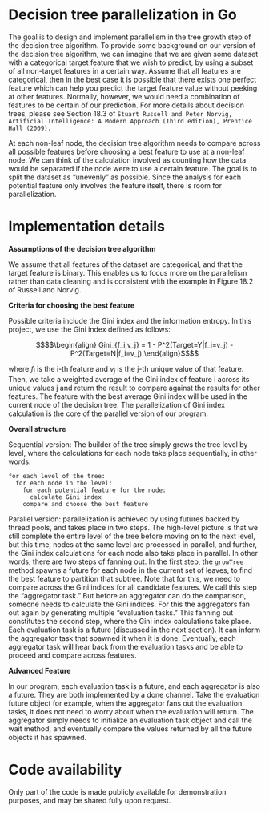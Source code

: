 # Decision tree parallelization in Go

The goal is to design and implement parallelism in the tree growth step of the decision tree algorithm. To provide some background on our version of the decision tree algorithm, we can imagine that we are given some dataset with a categorical target feature that we wish to predict, by using a subset of all non-target features in a certain way. Assume that all features are categorical, then in the best case it is possible that there exists one perfect feature which can help you predict the target feature value without peeking at other features. Normally, however, we would need a combination of features to be certain of our prediction. For more details about decision trees, please see Section 18.3 of ```Stuart Russell and Peter Norvig, Artificial Intelligence: A Modern Approach (Third edition), Prentice Hall (2009).```

At each non-leaf node, the decision tree algorithm needs to compare across all possible features before choosing a best feature to use at a non-leaf node. We can think of the calculation involved as counting how the data would be separated if the node were to use a certain feature. The goal is to split the dataset as “unevenly” as possible. Since the analysis for each potential feature only involves the feature itself, there is room for parallelization.

# Implementation details

**Assumptions of the decision tree algorithm**

We assume that all features of the dataset are categorical, and that the target feature is binary. This enables us to focus more on the parallelism rather than data cleaning and is consistent with the example in Figure 18.2 of Russell and Norvig.

**Criteria for choosing the best feature**

Possible criteria include the Gini index and the information entropy. In this project, we use the Gini index defined as follows:
```math
$$\begin{align}
Gini_{f_i,v_j} = 1 - P^2(Target=Y|f_i=v_j) - P^2(Target=N|f_i=v_j)
\end{align}$$
```
where $f_i$ is the i-th feature and $v_j$ is the j-th unique value of that feature. Then, we take a weighted average of the Gini index of feature i across its unique values j and return the result to compare against the results for other features. The feature with the best average Gini index will be used in the current node of the decision tree. The parallelization of Gini index calculation is the core of the parallel version of our program.

**Overall structure**

Sequential version: The builder of the tree simply grows the tree level by level, where the calculations for each node take place sequentially, in other words:
```
for each level of the tree:
  for each node in the level:
    for each potential feature for the node:
      calculate Gini index
    compare and choose the best feature
```
Parallel version: parallelization is achieved by using futures backed by thread pools, and takes place in two steps. The high-level picture is that we still complete the entire level of the tree before moving on to the next level, but this time, nodes at the same level are processed in parallel, and further, the Gini index calculations for each node also take place in parallel.
In other words, there are two steps of fanning out. In the first step, the ```growTree``` method spawns a future for each node in the current set of leaves, to find the best feature to partition that subtree. Note that for this, we need to compare across the Gini indices for all candidate features. We call this step the “aggregator task.” But before an aggregator can do the comparison, someone needs to calculate the Gini indices. For this the aggregators fan out again by generating multiple “evaluation tasks.” This fanning out constitutes the second step, where the Gini index calculations take place. Each evaluation task is a future (discussed in the next section). It can inform the aggregator task that spawned it when it is done. Eventually, each aggregator task will hear back from the evaluation tasks and be able to proceed and compare across features.

**Advanced Feature**

In our program, each evaluation task is a future, and each aggregator is also a future. They are both implemented by a done channel. Take the evaluation future object for example, when the aggregator fans out the evaluation tasks, it does not need to worry about when the evaluation will return. The aggregator simply needs to initialize an evaluation task object and call the wait method, and eventually compare the values returned by all the future objects it has spawned.

# Code availability
Only part of the code is made publicly available for demonstration purposes, and may be shared fully upon request.
